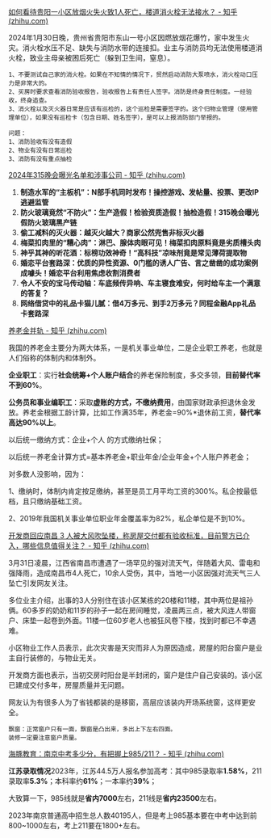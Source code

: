 [如何看待贵阳一小区放烟火失火致1人死亡，楼道消火栓无法接水？ - 知乎 (zhihu.com)](https://www.zhihu.com/question/642128121)

2024年1月30日晚，贵州省贵阳市东山一号小区因燃放烟花爆竹，家中发生火灾。消火栓水压不足、缺失与消防水带的连接扣。业主与消防员均无法使用楼道消火栓，致业主母亲被困后死亡（躲到卫生间，窒息）。

```
1、不要测试自己家的消火栓。如果在不知情的情况下，贸然启动消防大泵喷水，消火栓动口压力是非常大的。
2、买房时要求查看消防验收报告，验收报告上有责任人签字。消防是终身责任制度。一经验收，终身追查。
3、消火栓以及灭火器日常是应该有巡检的，这个巡检是需要签字的。这个归物业管理（使用管理单位），如果没有巡检卡（包含日期、姓名签字），是可以上报消防部门举报的。

问题：
1、消防验收有没有造假
2、物业有没有日常巡检
3、消防有没有重点抽检
```



[2024年315晚会曝光名单和涉事公司 - 知乎 (zhihu.com)](https://zhuanlan.zhihu.com/p/687321235)

1. **制造水军的“主板机”：N部手机同时发布！操控游戏、发帖量、投票、更改IP逃避监管**
2. **防火玻璃竟然“不防火”：生产造假！检验资质造假！抽检造假！315晚会曝光假防火玻璃黑产链**
3. **偷工减料的灭火器：越灭火越大？商家公然兜售非标灭火器**
4. **梅菜扣肉里的“糟心肉”：淋巴、腺体肉眼可见！梅菜扣肉原料竟是劣质槽头肉**
5. **神乎其神的听花酒：标榜功效神奇！“高科技”凉味剂竟是常见薄荷提取物**
6. **婚恋平台套路深：优质的异性资源、0门槛的诱人广告、言之凿凿的成功案例成噱头！婚恋平台利用焦虑收割消费者**
7. **令人不安的宝马传动轴：车底频传异响、车主寝食难安，何时给车主一个满意的答复？**
8. **网络借贷中的礼品卡猫儿腻：借4万多元、到手2万多元？同程金融App礼品卡套路深**



[养老金并轨 - 知乎 (zhihu.com)](https://www.zhihu.com/topic/20595673/hot)

我国的养老金主要分为两大体系，一是机关事业单位，二是企业职工养老，也就是人们俗称的体制内和体制外。

**企业职工**：实行**社会统筹+个人账户结合**的养老保险制度，多交多领，**目前替代率不到60%**。

**公务员和事业编职工**：采取**虚账的方式，不缴纳费用**，由国家财政承担退休金发放。养老金根据工龄计算，比如工作满35年，养老金=90%*退休前工资，**替代率高达90%以上**。

以后统一缴纳方式：企业+个人 的方式缴纳社保；

以后统一养老金计算方式=基本养老金+职业年金/企业年金+个人账户养老金；

对多数人没影响，因为：

1、缴纳时，体制内肯定按足缴纳，甚至是员工月平均工资的300%。私企按最低档，且只缴纳基础工资。

2、2019年我国机关事业单位职业年金覆盖率为82%，私企单位是不到10%。

 

[开发商回应南昌 3 人被大风吹坠楼，称房屋交付都有验收标准，目前警方已介入，哪些信息值得关注？ - 知乎 (zhihu.com)](https://www.zhihu.com/question/651310280)

3月31日凌晨，江西省南昌市遭遇了一场罕见的强对流天气，伴随着大风、雷电和强降雨，造成南昌市4人死亡，10余人受伤，其中，当地一小区因强对流天气三人坠亡引发网友关注。

多位业主介绍，出事的3人分别住在该小区某栋的20楼和11楼，其中两位是祖孙俩。60多岁的奶奶和11岁的孙子一起在房间睡觉，凌晨两三点，被大风连人带窗户、床垫一起卷到外面。11楼一位60岁老人也被狂风卷下楼，找到时都已不幸遇难。

小区物业工作人员表示，此次灾害是天灾而非人为原因造成，房屋的阳台窗户是业主自行装修的，与物业无关。

开发商方面也表示，当初交房时阳台是半封闭的，窗户是住户自己安装的。该小区已建成交付多年，房屋质量并无问题。

网友认为有很多人为了省钱都装的是移窗，高层应该装内开场系统窗，这样更安全。

```
飘窗：正常窗户只有一面，飘窗是凸出来，多出上下左右四面。
装修一定要注意窗户质量。
```



[海豚教育：南京中考多少分，有把握上985/211？ - 知乎 (zhihu.com)](https://zhuanlan.zhihu.com/p/685722379)

**江苏录取情况**2023年，江苏44.5万人报名参加高考：其中985录取率**1.58%**，211录取率**5.3%**；本科率约**61%**；一本率约**39%**；

大致算一下，985线就是**省内7000**左右，211线是**省内23500**左右。

2023年南京普通高中招生总人数40195人，但是考上985基本要在中考中达到前800~1000左右，考上211要在1800+左右。